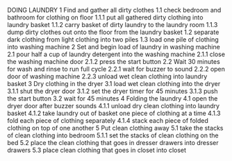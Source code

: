 DOING LAUNDRY
1 Find and gather all dirty clothes
  1.1 check bedroom and bathroom for clothing on floor
    1.1.1 put all gathered dirty clothing into laundry basket
    1.1.2 carry basket of dirty laundry to the laundry room
    1.1.3 dump dirty clothes out onto the floor from the laundry basket
  1.2 separate dark clothing from light clothing into two piles
  1.3 load one pile of clothing into washing machine
2 Set and begin load of laundry in washing machine
  2.1 pour half a cup of laundry detergent into the washing machine
    2.1.1 close the washing machine door
    2.1.2 press the start button
  2.2 Wait 30 minutes for wash and rinse to run full cycle
    2.2.1 wait for buzzer to sound
    2.2.2 open door of washing machine
    2.2.3 unload wet clean clothing into laundry basket
3 Dry clothing in the dryer
  3.1 load wet clean clothing into the dryer
    3.1.1 shut the dryer door
    3.1.2 set the dryer timer for 45 minutes
    3.1.3 push the start button
  3.2 wait for 45 minutes
4 Folding the laundry
  4.1  open the dryer door after buzzer sounds
    4.1.1 unload dry clean clothing into laundry basket
    4.1.2 take laundry out of basket one piece of clothing at a time
    4.1.3 fold each piece of clothing separately
    4.1.4 stack each piece of folded clothing on top of one another
5 Put clean clothing away
  5.1 take the stacks of clean clothing into bedroom
    5.1.1 set the stacks of clean clothing on the bed
  5.2 place the clean clothing that goes in dresser drawers into dresser drawers
  5.3 place clean clothing that goes in closet into closet
